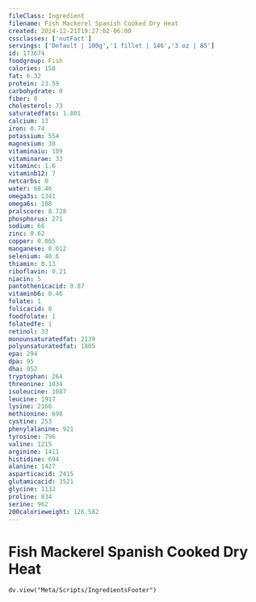 ```yaml
---
fileClass: Ingredient
filename: Fish Mackerel Spanish Cooked Dry Heat
created: 2024-12-21T19:27:02-06:00
cssclasses: ['nutFact']
servings: ['Default | 100g','1 fillet | 146','3 oz | 85']
id: 173674
foodgroup: Fish
calories: 158
fat: 6.32
protein: 23.59
carbohydrate: 0
fiber: 0
cholesterol: 73
saturatedfats: 1.801
calcium: 13
iron: 0.74
potassium: 554
magnesium: 38
vitaminaiu: 109
vitaminarae: 33
vitaminc: 1.6
vitaminb12: 7
netcarbs: 0
water: 68.46
omega3s: 1341
omega6s: 108
pralscore: 8.728
phosphorus: 271
sodium: 66
zinc: 0.62
copper: 0.065
manganese: 0.012
selenium: 40.6
thiamin: 0.13
riboflavin: 0.21
niacin: 5
pantothenicacid: 0.87
vitaminb6: 0.46
folate: 1
folicacid: 0
foodfolate: 1
folatedfe: 1
retinol: 33
monounsaturatedfat: 2139
polyunsaturatedfat: 1805
epa: 294
dpa: 95
dha: 952
tryptophan: 264
threonine: 1034
isoleucine: 1087
leucine: 1917
lysine: 2166
methionine: 698
cystine: 253
phenylalanine: 921
tyrosine: 796
valine: 1215
arginine: 1411
histidine: 694
alanine: 1427
asparticacid: 2415
glutamicacid: 3521
glycine: 1132
proline: 834
serine: 962
200calorieweight: 126.582
---
```


# Fish Mackerel Spanish Cooked Dry Heat

```dataviewjs
dv.view("Meta/Scripts/IngredientsFooter")
```